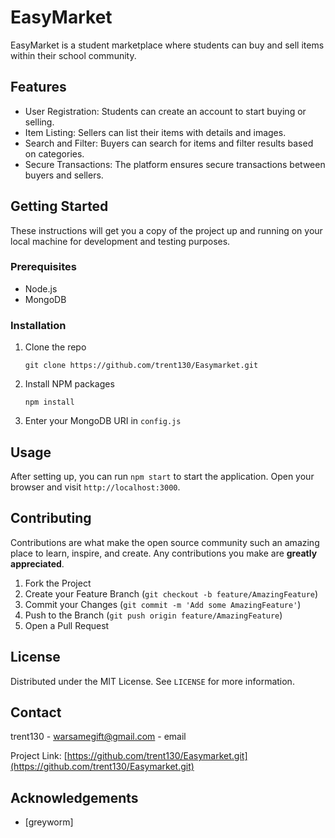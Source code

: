 # EasyMarket

EasyMarket is a student marketplace where students can buy and sell items within their school community.

## Features

- User Registration: Students can create an account to start buying or selling.
- Item Listing: Sellers can list their items with details and images.
- Search and Filter: Buyers can search for items and filter results based on categories.
- Secure Transactions: The platform ensures secure transactions between buyers and sellers.

## Getting Started

These instructions will get you a copy of the project up and running on your local machine for development and testing purposes.

### Prerequisites

- Node.js
- MongoDB

### Installation

1. Clone the repo
   ```
   git clone https://github.com/trent130/Easymarket.git
   ```
2. Install NPM packages
   ```
   npm install
   ```
3. Enter your MongoDB URI in `config.js`

## Usage

After setting up, you can run `npm start` to start the application. Open your browser and visit `http://localhost:3000`.

## Contributing

Contributions are what make the open source community such an amazing place to learn, inspire, and create. Any contributions you make are **greatly appreciated**.

1. Fork the Project
2. Create your Feature Branch (`git checkout -b feature/AmazingFeature`)
3. Commit your Changes (`git commit -m 'Add some AmazingFeature'`)
4. Push to the Branch (`git push origin feature/AmazingFeature`)
5. Open a Pull Request

## License

Distributed under the MIT License. See `LICENSE` for more information.

## Contact

trent130 - warsamegift@gmail.com - email

Project Link: [https://github.com/trent130/Easymarket.git](https://github.com/trent130/Easymarket.git)

## Acknowledgements

- [greyworm]
